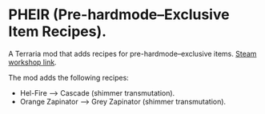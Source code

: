 # PHEIR (Pre-hardmode–Exclusive Item Recipes).
A Terraria mod that adds recipes for pre-hardmode–exclusive items.
[Steam workshop link](https://steamcommunity.com/sharedfiles/filedetails/?id=3130838263).

The mod adds the following recipes:
- Hel-Fire —> Cascade (shimmer transmutation).
- Orange Zapinator —> Grey Zapinator (shimmer transmutation).
